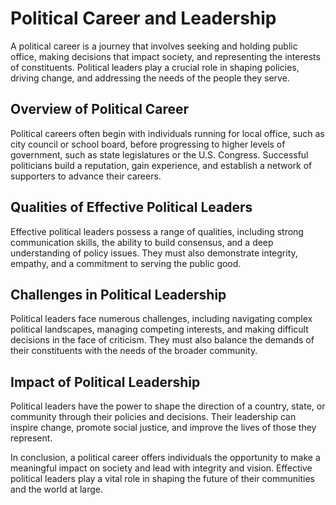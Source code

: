 <h1>Political Career and Leadership</h1>
<p>A political career is a journey that involves seeking and holding public office, making decisions that impact society, and representing the interests of constituents. Political leaders play a crucial role in shaping policies, driving change, and addressing the needs of the people they serve.</p>
<h2>Overview of Political Career</h2>
<p>Political careers often begin with individuals running for local office, such as city council or school board, before progressing to higher levels of government, such as state legislatures or the U.S. Congress. Successful politicians build a reputation, gain experience, and establish a network of supporters to advance their careers.</p>
<h2>Qualities of Effective Political Leaders</h2>
<p>Effective political leaders possess a range of qualities, including strong communication skills, the ability to build consensus, and a deep understanding of policy issues. They must also demonstrate integrity, empathy, and a commitment to serving the public good.</p>
<h2>Challenges in Political Leadership</h2>
<p>Political leaders face numerous challenges, including navigating complex political landscapes, managing competing interests, and making difficult decisions in the face of criticism. They must also balance the demands of their constituents with the needs of the broader community.</p>
<h2>Impact of Political Leadership</h2>
<p>Political leaders have the power to shape the direction of a country, state, or community through their policies and decisions. Their leadership can inspire change, promote social justice, and improve the lives of those they represent.</p>
<p>In conclusion, a political career offers individuals the opportunity to make a meaningful impact on society and lead with integrity and vision. Effective political leaders play a vital role in shaping the future of their communities and the world at large.</p>